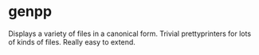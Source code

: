 genpp
=====

Displays a variety of files in a canonical form.
Trivial prettyprinters for lots of kinds of files.
Really easy to extend.
